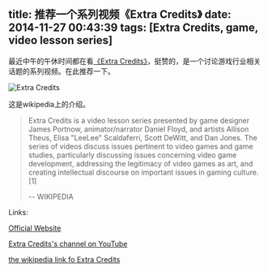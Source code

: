 title: 推荐一个系列视频《Extra Credits》
date: 2014-11-27 00:43:39
tags: [Extra Credits, game, video lesson series]
---

最近中午的午休时间都在看[《Extra Credits》](http://extra-credits.net/)，挺赞的，是一个讨论游戏行业相关话题的系列视频。在此推荐一下。

![Extra Credits](/images/extra_credits.png)

 <!-- more --> 

这是wikipedia上的介绍。

>Extra Credits is a video lesson series presented by game designer James Portnow, animator/narrator Daniel Floyd, and artists Allison Theus, Elisa "LeeLee" Scaldaferri, Scott DeWitt, and Dan Jones. The series of videos discuss issues pertinent to video games and game studies, particularly discussing issues concerning video game development, addressing the legitimacy of video games as art, and creating intellectual discourse on important issues in gaming culture.[1]
>
> -- WIKIPEDIA

Links:

[Official Website](http://extra-credits.net/)

[Extra Credits's channel on YouTube](https://www.youtube.com/user/ExtraCreditz)

[the wikipedia link fo Extra Credits](http://en.wikipedia.org/wiki/Extra_Credits)



